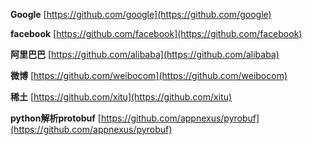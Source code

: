 **Google**		[https://github.com/google](https://github.com/google)

**facebook**	[https://github.com/facebook](https://github.com/facebook)

**阿里巴巴**		[https://github.com/alibaba](https://github.com/alibaba)

**微博**		[https://github.com/weibocom](https://github.com/weibocom)

**稀土**		[https://github.com/xitu](https://github.com/xitu)

**python解析protobuf**	[https://github.com/appnexus/pyrobuf](https://github.com/appnexus/pyrobuf)